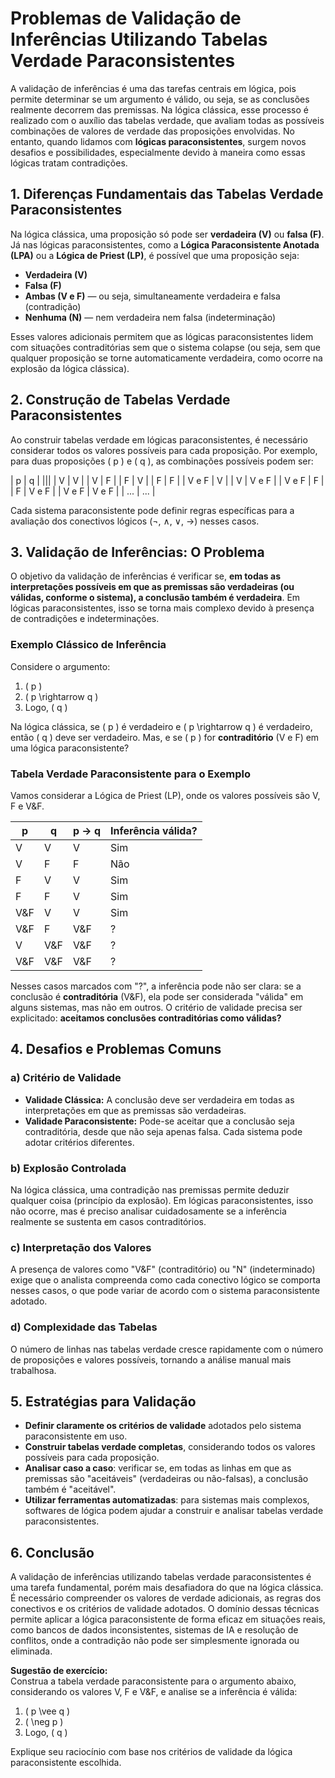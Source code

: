 # Problemas de Validação de Inferências Utilizando Tabelas Verdade Paraconsistentes

A validação de inferências é uma das tarefas centrais em lógica, pois permite determinar se um argumento é válido, ou seja, se as conclusões realmente decorrem das premissas. Na lógica clássica, esse processo é realizado com o auxílio das tabelas verdade, que avaliam todas as possíveis combinações de valores de verdade das proposições envolvidas. No entanto, quando lidamos com **lógicas paraconsistentes**, surgem novos desafios e possibilidades, especialmente devido à maneira como essas lógicas tratam contradições.

## 1. Diferenças Fundamentais das Tabelas Verdade Paraconsistentes

Na lógica clássica, uma proposição só pode ser **verdadeira (V)** ou **falsa (F)**. Já nas lógicas paraconsistentes, como a **Lógica Paraconsistente Anotada (LPA)** ou a **Lógica de Priest (LP)**, é possível que uma proposição seja:

- **Verdadeira (V)**
- **Falsa (F)**
- **Ambas (V e F)** — ou seja, simultaneamente verdadeira e falsa (contradição)
- **Nenhuma (N)** — nem verdadeira nem falsa (indeterminação)

Esses valores adicionais permitem que as lógicas paraconsistentes lidem com situações contraditórias sem que o sistema colapse (ou seja, sem que qualquer proposição se torne automaticamente verdadeira, como ocorre na explosão da lógica clássica).

## 2. Construção de Tabelas Verdade Paraconsistentes

Ao construir tabelas verdade em lógicas paraconsistentes, é necessário considerar todos os valores possíveis para cada proposição. Por exemplo, para duas proposições \( p \) e \( q \), as combinações possíveis podem ser:

| p | q |
|||
| V | V |
| V | F |
| F | V |
| F | F |
| V e F | V |
| V | V e F |
| V e F | F |
| F | V e F |
| V e F | V e F |
| ... | ... |

Cada sistema paraconsistente pode definir regras específicas para a avaliação dos conectivos lógicos (¬, ∧, ∨, →) nesses casos.

## 3. Validação de Inferências: O Problema

O objetivo da validação de inferências é verificar se, **em todas as interpretações possíveis em que as premissas são verdadeiras (ou válidas, conforme o sistema), a conclusão também é verdadeira**. Em lógicas paraconsistentes, isso se torna mais complexo devido à presença de contradições e indeterminações.

### Exemplo Clássico de Inferência

Considere o argumento:

1. \( p \)
2. \( p \rightarrow q \)
3. Logo, \( q \)

Na lógica clássica, se \( p \) é verdadeiro e \( p \rightarrow q \) é verdadeiro, então \( q \) deve ser verdadeiro. Mas, e se \( p \) for **contraditório** (V e F) em uma lógica paraconsistente?

### Tabela Verdade Paraconsistente para o Exemplo

Vamos considerar a Lógica de Priest (LP), onde os valores possíveis são V, F e V&F.

| p     | q     | p → q | Inferência válida? |
|-|-|-|-|
| V     | V     | V     | Sim               |
| V     | F     | F     | Não               |
| F     | V     | V     | Sim               |
| F     | F     | V     | Sim               |
| V&F   | V     | V     | Sim               |
| V&F   | F     | V&F   | ?                 |
| V     | V&F   | V&F   | ?                 |
| V&F   | V&F   | V&F   | ?                 |

Nesses casos marcados com "?", a inferência pode não ser clara: se a conclusão é **contraditória** (V&F), ela pode ser considerada "válida" em alguns sistemas, mas não em outros. O critério de validade precisa ser explicitado: **aceitamos conclusões contraditórias como válidas?**

## 4. Desafios e Problemas Comuns

### a) Critério de Validade

- **Validade Clássica:** A conclusão deve ser verdadeira em todas as interpretações em que as premissas são verdadeiras.
- **Validade Paraconsistente:** Pode-se aceitar que a conclusão seja contraditória, desde que não seja apenas falsa. Cada sistema pode adotar critérios diferentes.

### b) Explosão Controlada

Na lógica clássica, uma contradição nas premissas permite deduzir qualquer coisa (princípio da explosão). Em lógicas paraconsistentes, isso não ocorre, mas é preciso analisar cuidadosamente se a inferência realmente se sustenta em casos contraditórios.

### c) Interpretação dos Valores

A presença de valores como "V&F" (contraditório) ou "N" (indeterminado) exige que o analista compreenda como cada conectivo lógico se comporta nesses casos, o que pode variar de acordo com o sistema paraconsistente adotado.

### d) Complexidade das Tabelas

O número de linhas nas tabelas verdade cresce rapidamente com o número de proposições e valores possíveis, tornando a análise manual mais trabalhosa.

## 5. Estratégias para Validação

- **Definir claramente os critérios de validade** adotados pelo sistema paraconsistente em uso.
- **Construir tabelas verdade completas**, considerando todos os valores possíveis para cada proposição.
- **Analisar caso a caso**: verificar se, em todas as linhas em que as premissas são "aceitáveis" (verdadeiras ou não-falsas), a conclusão também é "aceitável".
- **Utilizar ferramentas automatizadas**: para sistemas mais complexos, softwares de lógica podem ajudar a construir e analisar tabelas verdade paraconsistentes.

## 6. Conclusão

A validação de inferências utilizando tabelas verdade paraconsistentes é uma tarefa fundamental, porém mais desafiadora do que na lógica clássica. É necessário compreender os valores de verdade adicionais, as regras dos conectivos e os critérios de validade adotados. O domínio dessas técnicas permite aplicar a lógica paraconsistente de forma eficaz em situações reais, como bancos de dados inconsistentes, sistemas de IA e resolução de conflitos, onde a contradição não pode ser simplesmente ignorada ou eliminada.



**Sugestão de exercício:**  
Construa a tabela verdade paraconsistente para o argumento abaixo, considerando os valores V, F e V&F, e analise se a inferência é válida:

1. \( p \vee q \)
2. \( \neg p \)
3. Logo, \( q \)

Explique seu raciocínio com base nos critérios de validade da lógica paraconsistente escolhida.